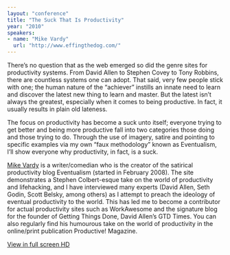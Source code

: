 ```yaml
---
layout: "conference"
title: "The Suck That Is Productivity"
year: "2010"
speakers:
- name: "Mike Vardy"
  url: "http://www.effingthedog.com/"
---
```



There’s no question that as the web emerged so did the genre sites for
productivity systems. From David Allen to Stephen Covey to Tony Robbins, there
are countless systems one can adopt. That said, very few people stick with
one; the human nature of the “achiever” instills an innate need to learn and
discover the latest new thing to learn and master. But the latest isn’t always
the greatest, especially when it comes to being productive. In fact, it
usually results in plain old lateness.

The focus on productivity has become a suck unto itself; everyone trying to
get better and being more productive fall into two categories those doing and
those trying to do. Through the use of imagery, satire and pointing to
specific examples via my own “faux methodology” known as Eventualism, I’ll
show everyone why productivity, in fact, is a suck.

[Mike
Vardy](http://www.effingthedog.com/)
is a writer/comedian who is the creator of the satirical productivity blog
Eventualism (started in February 2008). The site demonstrates a Stephen
Colbert-esque take on the world of productivity and lifehacking, and I have
interviewed many experts (David Allen, Seth Godin, Scott Belsky, among others)
as I attempt to preach the ideology of eventual productivity to the world.
This has led me to become a contributor for actual productivity sites such as
WorkAwesome and the signature blog for the founder of Getting Things Done,
David Allen’s GTD Times. You can also regularly find his humourous take on the
world of productivity in the online/print publication Productive! Magazine.


[ View in full screen HD
](https://www.youtube.com/v/htUh34ceX_M?fs=1&hl=en_US&rel=0&hd=1)


[//]: # (Retrieved from https://web.archive.org/web/20210416135337/https://www.ideawave.ca/the-conference/the-suck-that-is-productivity)